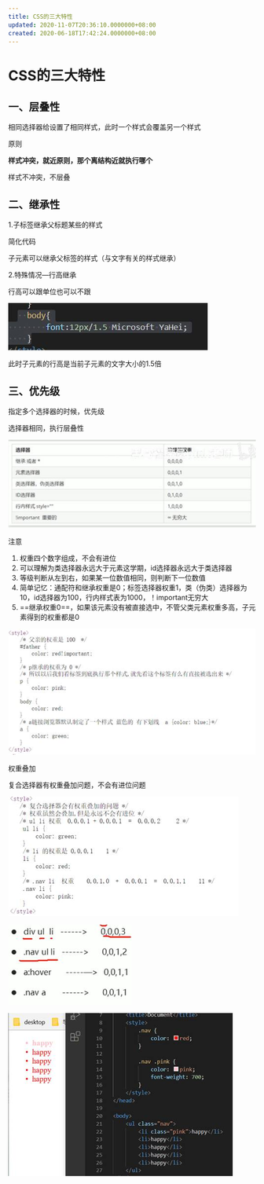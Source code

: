 ```yaml
---
title: CSS的三大特性
updated: 2020-11-07T20:36:10.0000000+08:00
created: 2020-06-18T17:42:24.0000000+08:00
---
```


# CSS的三大特性
## 一、层叠性
相同选择器给设置了相同样式，此时一个样式会覆盖另一个样式

原则

**样式冲突，就近原则，那个离结构近就执行哪个**

样式不冲突，不层叠
## 二、继承性
1.子标签继承父标题某些的样式

简化代码

子元素可以继承父标签的样式（与文字有关的样式继承）

2.特殊情况—行高继承

行高可以跟单位也可以不跟

![image1](../../assets/3d01a722003b493f99f1918b2919bcb7.jpg)

此时子元素的行高是当前子元素的文字大小的1.5倍
## 三、优先级
指定多个选择器的时候，优先级

选择器相同，执行层叠性

![image2](../../assets/c58e2c03187449c1a343be28395dfca2.jpg)

注意
1.  权重四个数字组成，不会有进位
2.  可以理解为类选择器永远大于元素这学期，id选择器永远大于类选择器
3.  等级判断从左到右，如果某一位数值相同，则判断下一位数值
4.  简单记忆：通配符和继承权重是0；标签选择器权重1，类（伪类）选择器为10，id选择器为100，行内样式表为1000，！important无穷大
5.  ==继承权重0==，如果该元素没有被直接选中，不管父类元素权重多高，子元素得到的权重都是0

![image3](../../assets/9574109bbd2b4132bcbb0ae332b2334f.jpg)

权重叠加

复合选择器有权重叠加问题，不会有进位问题

![image4](../../assets/4c710636af404d3b8b00692d7e19be9a.jpg)

![image5](../../assets/4c40decabf9149d2b5956e4abd3cf32d.jpg)

![image6](../../assets/ee83b10437534124807504599f026146.jpg)

